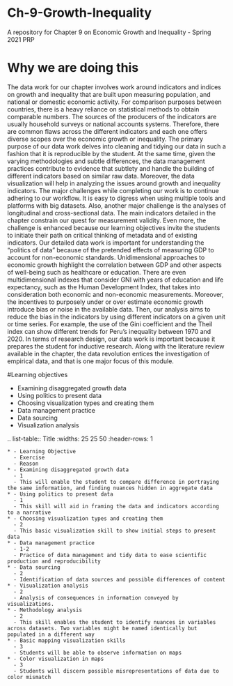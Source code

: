# Ch-9-Growth-Inequality
A repository for Chapter 9 on Economic Growth and Inequality - Spring 2021 PRP

# Why we are doing this

The data work for our chapter involves work around indicators and indices on growth and inequality that are built upon measuring population, and national or domestic economic activity. 
For comparison purposes between countries, there is a heavy reliance on statistical methods to obtain comparable numbers. The sources of the producers of the indicators are usually household surveys or national accounts systems. Therefore, there are common flaws across the different indicators and each one offers diverse scopes over the economic growth or inequality.
The primary purpose of our data work delves into cleaning and tidying our data in such a fashion that it is reproducible by the student. At the same time, given the varying methodologies and subtle differences, the data management practices contribute to evidence that subtlety and handle the building of different indicators based on similar raw data. Moreover, the data visualization will help in analyzing the issues around growth and inequality indicators.
The major challenges while completing our work is to continue adhering to our workflow. It is easy to digress when using multiple tools and platforms with big datasets. Also, another major challenge is the analyses of longitudinal and cross-sectional data. The main indicators detailed in the chapter constrain our quest for measurement validity. Even more, the challenge is enhanced because our learning objectives invite the students to initiate their path on critical thinking of metadata and of existing indicators. 
Our detailed data work is important for understanding the “politics of data” because of the pretended effects of measuring GDP to account for non-economic standards. Unidimensional approaches to economic growth highlight the correlation between GDP and other aspects of well-being such as healthcare or education. There are even multidimensional indexes that consider GNI with years of education and life expectancy, such as the Human Development Index, that takes into consideration both economic and non-economic measurements.
Moreover, the incentives to purposely under or over estimate economic growth introduce bias or noise in the available data. Then, our analysis aims to reduce the bias in the indicators by using different indicators on a given unit or time series. For example, the use of the Gini coefficient and the Theil index can show different trends for Peru’s inequality between 1970 and 2020. 
In terms of research design, our data work is important because it prepares the student for inductive research. Along with the literature review available in the chapter, the data revolution entices the investigation of empirical data, and that is one major focus of this module. 

#Learning objectives

- Examining disaggregated growth data
- Using politics to present data
- Choosing visualization types and creating them
- Data management practice 
- Data sourcing
- Visualization analysis

.. list-table:: Title
	:widths: 25 25 50
	:header-rows: 1

	* - Learning Objective
      - Exercise
      - Reason
    * - Examining disaggregated growth data
      - 1
      - This will enable the student to compare difference in portraying the same information, and finding nuances hidden in aggregate data
	* - Using politics to present data
      - 1
      - This skill will aid in framing the data and indicators according to a narrative
    * - Choosing visualization types and creating them
      - 2
      - This basic visualization skill to show initial steps to present data
    * - Data management practice
      - 1-2
      - Practice of data management and tidy data to ease scientific production and reproducibility
    * - Data sourcing
      - 2
      - Identification of data sources and possible differences of content
    * - Visualization analysis
      - 2
      - Analysis of consequences in information conveyed by visualizations.
    * - Methodology analysis
      - 2
      - This skill enables the student to identify nuances in variables across datasets. Two variables might be named identically but populated in a different way 
    * - Basic mapping visualization skills
      - 3
      - Students will be able to observe information on maps
    * - Color visualization in maps
      - 3
      - Students will discern possible misrepresentations of data due to color mismatch

  





